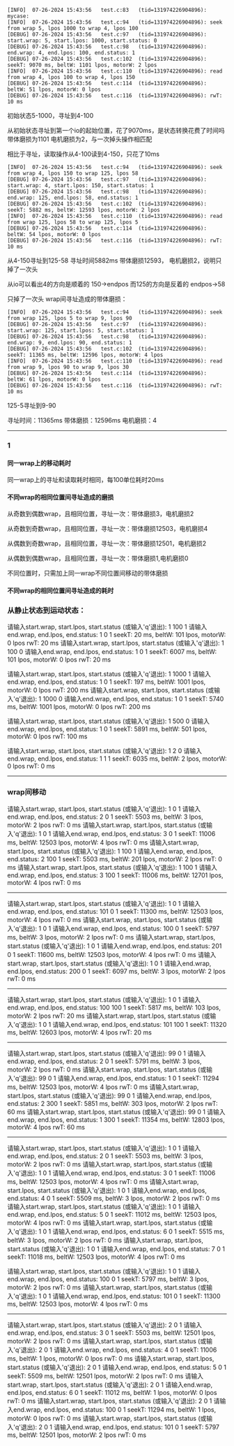 ```shell
[INFO]  07-26-2024 15:43:56   test.c:83   (tid=131974226904896): mycase:
[INFO]  07-26-2024 15:43:56   test.c:94   (tid=131974226904896): seek from wrap 5, lpos 1000 to wrap 4, lpos 100
[DEBUG] 07-26-2024 15:43:56   test.c:97   (tid=131974226904896): start.wrap: 5, start.lpos: 1000, start.status: 0
[DEBUG] 07-26-2024 15:43:56   test.c:98   (tid=131974226904896): end.wrap: 4, end.lpos: 100, end.status: 1
[DEBUG] 07-26-2024 15:43:56   test.c:102  (tid=131974226904896): seekT: 9070 ms, beltW: 1101 lpos, motorW: 2 lpos
[INFO]  07-26-2024 15:43:56   test.c:110  (tid=131974226904896): read from wrap 4, lpos 100 to wrap 4, lpos 150
[DEBUG] 07-26-2024 15:43:56   test.c:114  (tid=131974226904896): beltW: 51 lpos, motorW: 0 lpos
[DEBUG] 07-26-2024 15:43:56   test.c:116  (tid=131974226904896): rwT: 10 ms
```

初始状态5-1000，寻址到4-100

从初始状态寻址到第一个io的起始位置，花了9070ms，是状态转换花费了时间吗
带体磨损为1101
电机磨损为2，与一次掉头操作相匹配

相比于寻址，读取操作从4-100读到4-150，只花了10ms

```shell
[INFO]  07-26-2024 15:43:56   test.c:94   (tid=131974226904896): seek from wrap 4, lpos 150 to wrap 125, lpos 58
[DEBUG] 07-26-2024 15:43:56   test.c:97   (tid=131974226904896): start.wrap: 4, start.lpos: 150, start.status: 1
[DEBUG] 07-26-2024 15:43:56   test.c:98   (tid=131974226904896): end.wrap: 125, end.lpos: 58, end.status: 1
[DEBUG] 07-26-2024 15:43:56   test.c:102  (tid=131974226904896): seekT: 5882 ms, beltW: 12593 lpos, motorW: 2 lpos
[INFO]  07-26-2024 15:43:56   test.c:110  (tid=131974226904896): read from wrap 125, lpos 58 to wrap 125, lpos 5
[DEBUG] 07-26-2024 15:43:56   test.c:114  (tid=131974226904896): beltW: 54 lpos, motorW: 0 lpos
[DEBUG] 07-26-2024 15:43:56   test.c:116  (tid=131974226904896): rwT: 10 ms
```

从4-150寻址到125-58
寻址时间5882ms
带体磨损12593，
电机磨损2，说明只掉了一次头

从io可以看出4的方向是顺着的
150->endpos
而125的方向是反着的
endpos->58

只掉了一次头
wrap间寻址造成的带体磨损：

```shell
[INFO]  07-26-2024 15:43:56   test.c:94   (tid=131974226904896): seek from wrap 125, lpos 5 to wrap 9, lpos 90
[DEBUG] 07-26-2024 15:43:56   test.c:97   (tid=131974226904896): start.wrap: 125, start.lpos: 5, start.status: 1
[DEBUG] 07-26-2024 15:43:56   test.c:98   (tid=131974226904896): end.wrap: 9, end.lpos: 90, end.status: 1
[DEBUG] 07-26-2024 15:43:56   test.c:102  (tid=131974226904896): seekT: 11365 ms, beltW: 12596 lpos, motorW: 4 lpos
[INFO]  07-26-2024 15:43:56   test.c:110  (tid=131974226904896): read from wrap 9, lpos 90 to wrap 9, lpos 30
[DEBUG] 07-26-2024 15:43:56   test.c:114  (tid=131974226904896): beltW: 61 lpos, motorW: 0 lpos
[DEBUG] 07-26-2024 15:43:56   test.c:116  (tid=131974226904896): rwT: 10 ms
```

125-5寻址到9-90

寻址时间：11365ms
带体磨损：12596ms
电机磨损：4

---

### 1

#### 同一wrap上的移动耗时
同一wrap上的寻址和读取耗时相同，每100单位耗时20ms

#### 不同wrap的相同位置间寻址造成的磨损

从奇数到偶数wrap，且相同位置，寻址一次：带体磨损3，电机磨损2

从奇数到奇数wrap，且相同位置，寻址一次：带体磨损12503，电机磨损4

从偶数到奇数wrap，且相同位置，寻址一次：带体磨损12501，电机磨损2

从偶数到偶数wrap，且相同位置，寻址一次：带体磨损1,电机磨损0

不同位置时，只需加上同一wrap不同位置间移动的带体磨损

#### 不同wrap的相同位置间寻址造成的耗时


### 从静止状态到运动状态：

请输入start.wrap, start.lpos, start.status (或输入'q'退出): 1 100 1
请输入end.wrap, end.lpos, end.status: 1 0 1
seekT: 20 ms, beltW: 101 lpos, motorW: 0 lpos
rwT: 20 ms
请输入start.wrap, start.lpos, start.status (或输入'q'退出): 1 100 0
请输入end.wrap, end.lpos, end.status: 1 0 1
seekT: 6007 ms, beltW: 101 lpos, motorW: 0 lpos
rwT: 20 ms

请输入start.wrap, start.lpos, start.status (或输入'q'退出): 1 1000 1
请输入end.wrap, end.lpos, end.status: 1 0 1
seekT: 197 ms, beltW: 1001 lpos, motorW: 0 lpos
rwT: 200 ms
请输入start.wrap, start.lpos, start.status (或输入'q'退出): 1 1000 0
请输入end.wrap, end.lpos, end.status: 1 0 1
seekT: 5740 ms, beltW: 1001 lpos, motorW: 0 lpos
rwT: 200 ms

请输入start.wrap, start.lpos, start.status (或输入'q'退出): 1 500 0
请输入end.wrap, end.lpos, end.status: 1 0 1
seekT: 5891 ms, beltW: 501 lpos, motorW: 0 lpos
rwT: 100 ms

请输入start.wrap, start.lpos, start.status (或输入'q'退出): 1 2 0
请输入end.wrap, end.lpos, end.status: 1 1 1
seekT: 6035 ms, beltW: 2 lpos, motorW: 0 lpos
rwT: 0 ms

---

### wrap间移动

请输入start.wrap, start.lpos, start.status (或输入'q'退出): 1 0 1
请输入end.wrap, end.lpos, end.status: 2 0 1
seekT: 5503 ms, beltW: 3 lpos, motorW: 2 lpos
rwT: 0 ms
请输入start.wrap, start.lpos, start.status (或输入'q'退出): 1 0 1
请输入end.wrap, end.lpos, end.status: 3 0 1
seekT: 11006 ms, beltW: 12503 lpos, motorW: 4 lpos
rwT: 0 ms
请输入start.wrap, start.lpos, start.status (或输入'q'退出): 1 100 1
请输入end.wrap, end.lpos, end.status: 2 100 1
seekT: 5503 ms, beltW: 201 lpos, motorW: 2 lpos
rwT: 0 ms
请输入start.wrap, start.lpos, start.status (或输入'q'退出): 1 100 1
请输入end.wrap, end.lpos, end.status: 3 100 1
seekT: 11006 ms, beltW: 12701 lpos, motorW: 4 lpos
rwT: 0 ms

---

请输入start.wrap, start.lpos, start.status (或输入'q'退出): 1 0 1
请输入end.wrap, end.lpos, end.status: 101 0 1
seekT: 11300 ms, beltW: 12503 lpos, motorW: 4 lpos
rwT: 0 ms
请输入start.wrap, start.lpos, start.status (或输入'q'退出): 1 0 1
请输入end.wrap, end.lpos, end.status: 100 0 1
seekT: 5797 ms, beltW: 3 lpos, motorW: 2 lpos
rwT: 0 ms
请输入start.wrap, start.lpos, start.status (或输入'q'退出): 1 0 1
请输入end.wrap, end.lpos, end.status: 201 0 1
seekT: 11600 ms, beltW: 12503 lpos, motorW: 4 lpos
rwT: 0 ms
请输入start.wrap, start.lpos, start.status (或输入'q'退出): 1 0 1
请输入end.wrap, end.lpos, end.status: 200 0 1
seekT: 6097 ms, beltW: 3 lpos, motorW: 2 lpos
rwT: 0 ms

---

请输入start.wrap, start.lpos, start.status (或输入'q'退出): 1 0 1
请输入end.wrap, end.lpos, end.status: 100 100 1
seekT: 5817 ms, beltW: 103 lpos, motorW: 2 lpos
rwT: 20 ms
请输入start.wrap, start.lpos, start.status (或输入'q'退出): 1 0 1
请输入end.wrap, end.lpos, end.status: 101 100 1
seekT: 11320 ms, beltW: 12603 lpos, motorW: 4 lpos
rwT: 20 ms

---

请输入start.wrap, start.lpos, start.status (或输入'q'退出): 99 0 1
请输入end.wrap, end.lpos, end.status: 2 0 1
seekT: 5791 ms, beltW: 3 lpos, motorW: 2 lpos
rwT: 0 ms
请输入start.wrap, start.lpos, start.status (或输入'q'退出): 99 0 1
请输入end.wrap, end.lpos, end.status: 1 0 1
seekT: 11294 ms, beltW: 12503 lpos, motorW: 4 lpos
rwT: 0 ms
请输入start.wrap, start.lpos, start.status (或输入'q'退出): 99 0 1
请输入end.wrap, end.lpos, end.status: 2 300 1
seekT: 5851 ms, beltW: 303 lpos, motorW: 2 lpos
rwT: 60 ms
请输入start.wrap, start.lpos, start.status (或输入'q'退出): 99 0 1
请输入end.wrap, end.lpos, end.status: 1 300 1
seekT: 11354 ms, beltW: 12803 lpos, motorW: 4 lpos
rwT: 60 ms

---

请输入start.wrap, start.lpos, start.status (或输入'q'退出): 1 0 1
请输入end.wrap, end.lpos, end.status: 2 0 1
seekT: 5503 ms, beltW: 3 lpos, motorW: 2 lpos
rwT: 0 ms
请输入start.wrap, start.lpos, start.status (或输入'q'退出): 1 0 1
请输入end.wrap, end.lpos, end.status: 3 0 1
seekT: 11006 ms, beltW: 12503 lpos, motorW: 4 lpos
rwT: 0 ms
请输入start.wrap, start.lpos, start.status (或输入'q'退出): 1 0 1
请输入end.wrap, end.lpos, end.status: 4 0 1
seekT: 5509 ms, beltW: 3 lpos, motorW: 2 lpos
rwT: 0 ms
请输入start.wrap, start.lpos, start.status (或输入'q'退出): 1 0 1
请输入end.wrap, end.lpos, end.status: 5 0 1
seekT: 11012 ms, beltW: 12503 lpos, motorW: 4 lpos
rwT: 0 ms
请输入start.wrap, start.lpos, start.status (或输入'q'退出): 1 0 1
请输入end.wrap, end.lpos, end.status: 6 0 1
seekT: 5515 ms, beltW: 3 lpos, motorW: 2 lpos
rwT: 0 ms
请输入start.wrap, start.lpos, start.status (或输入'q'退出): 1 0 1
请输入end.wrap, end.lpos, end.status: 7 0 1
seekT: 11018 ms, beltW: 12503 lpos, motorW: 4 lpos
rwT: 0 ms

请输入start.wrap, start.lpos, start.status (或输入'q'退出): 1 0 1
请输入end.wrap, end.lpos, end.status: 100 0 1
seekT: 5797 ms, beltW: 3 lpos, motorW: 2 lpos
rwT: 0 ms
请输入start.wrap, start.lpos, start.status (或输入'q'退出): 1 0 1
请输入end.wrap, end.lpos, end.status: 101 0 1
seekT: 11300 ms, beltW: 12503 lpos, motorW: 4 lpos
rwT: 0 ms

---

请输入start.wrap, start.lpos, start.status (或输入'q'退出): 2 0 1
请输入end.wrap, end.lpos, end.status: 3 0 1
seekT: 5503 ms, beltW: 12501 lpos, motorW: 2 lpos
rwT: 0 ms
请输入start.wrap, start.lpos, start.status (或输入'q'退出): 2 0 1
请输入end.wrap, end.lpos, end.status: 4 0 1
seekT: 11006 ms, beltW: 1 lpos, motorW: 0 lpos
rwT: 0 ms
请输入start.wrap, start.lpos, start.status (或输入'q'退出): 2 0 1
请输入end.wrap, end.lpos, end.status: 5 0 1
seekT: 5509 ms, beltW: 12501 lpos, motorW: 2 lpos
rwT: 0 ms
请输入start.wrap, start.lpos, start.status (或输入'q'退出): 2 0 1
请输入end.wrap, end.lpos, end.status: 6 0 1
seekT: 11012 ms, beltW: 1 lpos, motorW: 0 lpos
rwT: 0 ms
请输入start.wrap, start.lpos, start.status (或输入'q'退出): 2 0 1
请输入end.wrap, end.lpos, end.status: 100 0 1
seekT: 11294 ms, beltW: 1 lpos, motorW: 0 lpos
rwT: 0 ms
请输入start.wrap, start.lpos, start.status (或输入'q'退出): 2 0 1
请输入end.wrap, end.lpos, end.status: 101 0 1
seekT: 5797 ms, beltW: 12501 lpos, motorW: 2 lpos
rwT: 0 ms